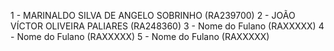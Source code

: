 1 - MARINALDO SILVA DE ANGELO SOBRINHO  (RA239700)
2 - JOÃO VÍCTOR OLIVEIRA PALIARES  (RA248360)
3 - Nome do Fulano  (RAXXXXX)
4 - Nome do Fulano  (RAXXXXX)
5 - Nome do Fulano  (RAXXXXX)